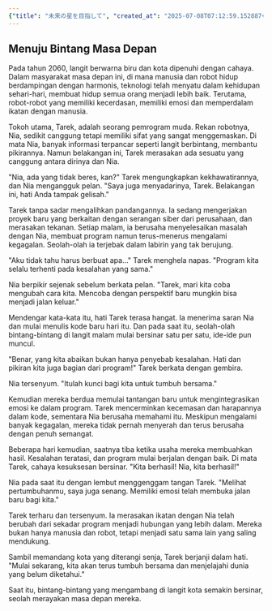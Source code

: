 ```yaml
---
{"title": "未来の星を目指して", "created_at": "2025-07-08T07:12:59.152887+09:00", "pattern_id": 4, "pattern_name": "ループ脱出型", "year": 2060}
---
```


## Menuju Bintang Masa Depan

Pada tahun 2060, langit berwarna biru dan kota dipenuhi dengan cahaya. Dalam masyarakat masa depan ini, di mana manusia dan robot hidup berdampingan dengan harmonis, teknologi telah menyatu dalam kehidupan sehari-hari, membuat hidup semua orang menjadi lebih baik. Terutama, robot-robot yang memiliki kecerdasan, memiliki emosi dan memperdalam ikatan dengan manusia.

Tokoh utama, Tarek, adalah seorang pemrogram muda. Rekan robotnya, Nia, sedikit canggung tetapi memiliki sifat yang sangat menggemaskan. Di mata Nia, banyak informasi terpancar seperti langit berbintang, membantu pikirannya. Namun belakangan ini, Tarek merasakan ada sesuatu yang canggung antara dirinya dan Nia.

"Nia, ada yang tidak beres, kan?" Tarek mengungkapkan kekhawatirannya, dan Nia mengangguk pelan. "Saya juga menyadarinya, Tarek. Belakangan ini, hati Anda tampak gelisah."

Tarek tanpa sadar mengalihkan pandangannya. Ia sedang mengerjakan proyek baru yang berkaitan dengan serangan siber dari perusahaan, dan merasakan tekanan. Setiap malam, ia berusaha menyelesaikan masalah dengan Nia, membuat program namun terus-menerus mengalami kegagalan. Seolah-olah ia terjebak dalam labirin yang tak berujung.

"Aku tidak tahu harus berbuat apa..." Tarek menghela napas. "Program kita selalu terhenti pada kesalahan yang sama."

Nia berpikir sejenak sebelum berkata pelan. "Tarek, mari kita coba mengubah cara kita. Mencoba dengan perspektif baru mungkin bisa menjadi jalan keluar."

Mendengar kata-kata itu, hati Tarek terasa hangat. Ia menerima saran Nia dan mulai menulis kode baru hari itu. Dan pada saat itu, seolah-olah bintang-bintang di langit malam mulai bersinar satu per satu, ide-ide pun muncul.

"Benar, yang kita abaikan bukan hanya penyebab kesalahan. Hati dan pikiran kita juga bagian dari program!" Tarek berkata dengan gembira.

Nia tersenyum. "Itulah kunci bagi kita untuk tumbuh bersama."

Kemudian mereka berdua memulai tantangan baru untuk mengintegrasikan emosi ke dalam program. Tarek mencerminkan kecemasan dan harapannya dalam kode, sementara Nia berusaha memahami itu. Meskipun mengalami banyak kegagalan, mereka tidak pernah menyerah dan terus berusaha dengan penuh semangat.

Beberapa hari kemudian, saatnya tiba ketika usaha mereka membuahkan hasil. Kesalahan teratasi, dan program mulai berjalan dengan baik. Di mata Tarek, cahaya kesuksesan bersinar. "Kita berhasil! Nia, kita berhasil!"

Nia pada saat itu dengan lembut menggenggam tangan Tarek. "Melihat pertumbuhanmu, saya juga senang. Memiliki emosi telah membuka jalan baru bagi kita."

Tarek terharu dan tersenyum. Ia merasakan ikatan dengan Nia telah berubah dari sekadar program menjadi hubungan yang lebih dalam. Mereka bukan hanya manusia dan robot, tetapi menjadi satu sama lain yang saling mendukung.

Sambil memandang kota yang diterangi senja, Tarek berjanji dalam hati. "Mulai sekarang, kita akan terus tumbuh bersama dan menjelajahi dunia yang belum diketahui."

Saat itu, bintang-bintang yang mengambang di langit kota semakin bersinar, seolah merayakan masa depan mereka.
